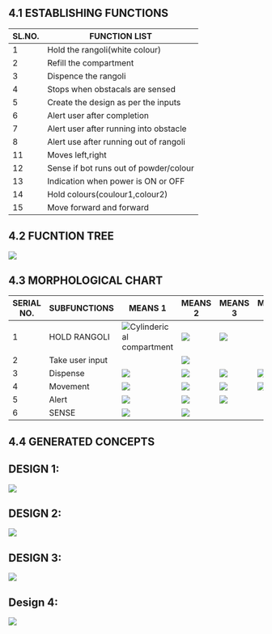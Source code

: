 
## 4.1 ESTABLISHING FUNCTIONS
|SL.NO.|FUNCTION LIST|
|------|-------------|
|1|Hold the rangoli(white colour)|
|2|Refill the compartment|
|3|Dispence the rangoli|
|4|Stops when obstacals are sensed|
|5|Create the design as per the inputs|
|6|Alert user after completion|
|7|Alert user after running into obstacle|
|8|Alert use after running out of rangoli|
|11|Moves left,right|
|12|Sense if bot runs out of powder/colour|
|13|Indication when power is ON or OFF|
|14|Hold colours(coulour1,colour2)|
|15|Move forward and forward|


## 4.2 FUCNTION TREE
![](https://i.postimg.cc/9XkFh9bT/Server-Network-Diagram.jpg)




## 4.3 MORPHOLOGICAL CHART

|SERIAL NO.|SUBFUNCTIONS|MEANS 1|MEANS 2|MEANS 3|MEANS 4|
|----------|------------|-------|-------|-------|-------|
|1|HOLD RANGOLI|![Cylinderical compartment](https://5.imimg.com/data5/LB/IA/MY-6752420/cylindrical-paper-box-500x500.jpg)|![](https://upload.wikimedia.org/wikipedia/commons/1/11/Kitchen_Funnel.jpg)|![](https://lh3.ggpht.com/_9SljkysiZrI/SMOkXV8udII/AAAAAAAAAbE/Gl68VsY-Rkc/MESH%20ROLLERS.JPG)
|2|Take user input||![](https://5.imimg.com/data5/AK/TP/MY-9380557/bluetooth-module-hc-05-500x500.jpg)|||
|3|Dispense|![](https://i.postimg.cc/Bn8t8wzq/Whats-App-Google-Chrome-18-01-2022-14-01-41-2.png)|![](https://i.postimg.cc/CKnZtLpT/20220118-141717.jpg)|![](https://i.postimg.cc/pL5kJCDs/copy.jpg)|![](https://lh3.ggpht.com/_9SljkysiZrI/SMOkXV8udII/AAAAAAAAAbE/Gl68VsY-Rkc/MESH%20ROLLERS.JPG)
|4|Movement|![](https://a.pololu-files.com/picture/0J10420.1200.jpg?7d4fee822b6040bdb8796d56ef8122b0)|![](https://3.imimg.com/data3/HW/MB/MY-389349/timing-belt-pulley-with-taper-lock-bush-250x250.jpg)|![](https://i.postimg.cc/Hk0RtTR3/Whats-App-Google-Chrome-18-01-2022-14-01-41-3.png)|![](https://i.postimg.cc/bYSddLsL/Whats-App-Image-2022-01-19-at-1-26-04-PM.jpg)
|5|Alert|![](https://5.imimg.com/data5/SX/WA/MY-944410/buzzers-mini-250x250.jpg)|![](https://www.online-tech-tips.com/wp-content/uploads/2019/09/cropped-notifications.png)|![](https://i.ytimg.com/vi/DntU-p53m4w/maxresdefault.jpg)
|6|SENSE|![](https://www.keyence.com/Images/type_keyvisual_fd-q_1958405.png)|![](https://5.imimg.com/data5/QH/MZ/FF/SELLER-43948449/ir-infrared-obstacle-avoidance-sensor-module-for-arduino-500x500.jpg)







## 4.4 GENERATED CONCEPTS


## DESIGN 1:
![](https://i.postimg.cc/WzRdjm82/Whats-App-Image-2022-01-18-at-1-39-40-PM.jpg)



## DESIGN 2:
![](https://i.postimg.cc/fyKDFYgq/Whats-App-Image-2022-01-15-at-11-15-01-PM.jpg)

## DESIGN 3:
![](https://i.postimg.cc/Xq4hMQh3/20220119-150931.jpg)

## Design 4:
![](https://i.postimg.cc/bYSddLsL/Whats-App-Image-2022-01-19-at-1-26-04-PM.jpg)
